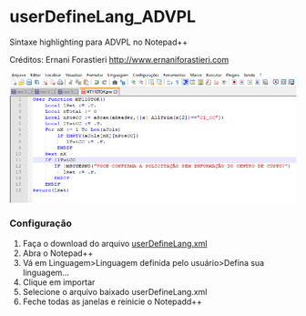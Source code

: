 
# userDefineLang_ADVPL
Sintaxe highlighting para ADVPL no Notepad++

Créditos: Ernani Forastieri http://www.ernaniforastieri.com 

![screenshot Notepad++](https://raw.githubusercontent.com/ugleiton/userDefineLang_ADVPL/master/npp-screenshot.png)

### Configuração

 1. Faça o download do arquivo [userDefineLang.xml](https://raw.githubusercontent.com/ugleiton/userDefineLang_ADVPL/master/userDefineLang.xml "userDefineLang.xml")
 2. Abra o Notepad++
 3. Vá em Linguagem>Linguagem definida pelo usuário>Defina sua linguagem...
 4. Clique em importar
 5. Selecione o arquivo baixado userDefineLang.xml
 6. Feche todas as janelas e reinicie o Notepadd++
